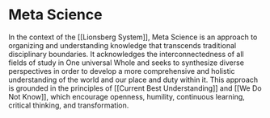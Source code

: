 # Meta Science

In the context of the [[Lionsberg System]], Meta Science is an approach to organizing and understanding knowledge that transcends traditional disciplinary boundaries. It acknowledges the interconnectedness of all fields of study in One universal Whole and seeks to synthesize diverse perspectives in order to develop a more comprehensive and holistic understanding of the world and our place and duty within it. This approach is grounded in the principles of [[Current Best Understanding]] and [[We Do Not Know]], which encourage openness, humility, continuous learning, critical thinking, and transformation.